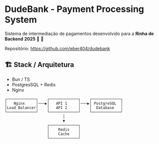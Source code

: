 # DudeBank - Payment Processing System

Sistema de intermediação de pagamentos desenvolvido para a **Rinha de Backend 2025** 🐔 🚀

Repositório: https://github.com/eber404/dudebank

## 🏗️ Stack / Arquitetura

- Bun / TS
- PostgresSQL + Redis
- Nginx 

```
┌─────────────┐    ┌─────────────┐    ┌─────────────┐
│   Nginx     │───▶│   API 1     │───▶│ PostgreSQL  │
│Load Balancer│    │   API 2     │    │  Database   │
└─────────────┘    └─────────────┘    └─────────────┘
                          │
                          ▼
                   ┌─────────────┐
                   │    Redis    │
                   │    Cache    │
                   └─────────────┘
```